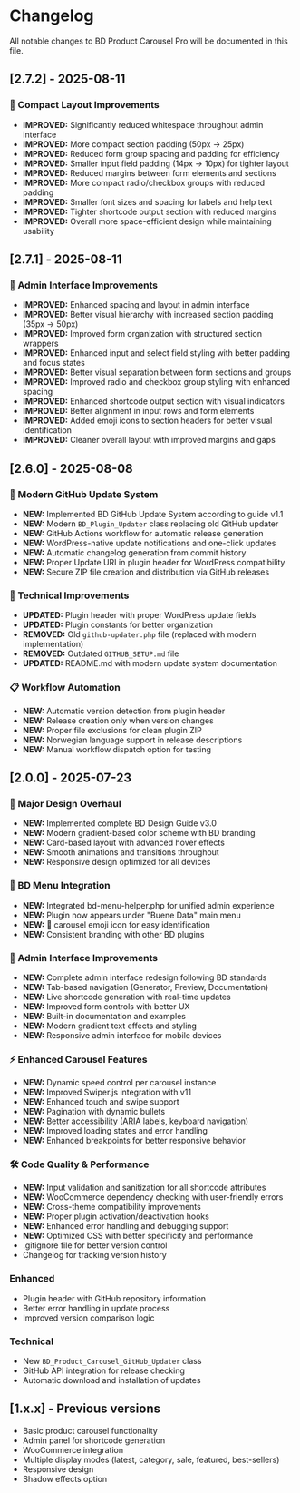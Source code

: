 # Changelog

All notable changes to BD Product Carousel Pro will be documented in this file.

## [2.7.2] - 2025-08-11

### 🎯 Compact Layout Improvements
- **IMPROVED:** Significantly reduced whitespace throughout admin interface
- **IMPROVED:** More compact section padding (50px → 25px)
- **IMPROVED:** Reduced form group spacing and padding for efficiency
- **IMPROVED:** Smaller input field padding (14px → 10px) for tighter layout
- **IMPROVED:** Reduced margins between form elements and sections
- **IMPROVED:** More compact radio/checkbox groups with reduced padding
- **IMPROVED:** Smaller font sizes and spacing for labels and help text
- **IMPROVED:** Tighter shortcode output section with reduced margins
- **IMPROVED:** Overall more space-efficient design while maintaining usability

## [2.7.1] - 2025-08-11

### 🎨 Admin Interface Improvements
- **IMPROVED:** Enhanced spacing and layout in admin interface
- **IMPROVED:** Better visual hierarchy with increased section padding (35px → 50px)
- **IMPROVED:** Improved form organization with structured section wrappers
- **IMPROVED:** Enhanced input and select field styling with better padding and focus states
- **IMPROVED:** Better visual separation between form sections and groups
- **IMPROVED:** Improved radio and checkbox group styling with enhanced spacing
- **IMPROVED:** Enhanced shortcode output section with visual indicators
- **IMPROVED:** Better alignment in input rows and form elements
- **IMPROVED:** Added emoji icons to section headers for better visual identification
- **IMPROVED:** Cleaner overall layout with improved margins and gaps

## [2.6.0] - 2025-08-08

### 🚀 Modern GitHub Update System
- **NEW:** Implemented BD GitHub Update System according to guide v1.1
- **NEW:** Modern `BD_Plugin_Updater` class replacing old GitHub updater
- **NEW:** GitHub Actions workflow for automatic release generation
- **NEW:** WordPress-native update notifications and one-click updates
- **NEW:** Automatic changelog generation from commit history
- **NEW:** Proper Update URI in plugin header for WordPress compatibility
- **NEW:** Secure ZIP file creation and distribution via GitHub releases

### 🔧 Technical Improvements
- **UPDATED:** Plugin header with proper WordPress update fields
- **UPDATED:** Plugin constants for better organization
- **REMOVED:** Old `github-updater.php` file (replaced with modern implementation)
- **REMOVED:** Outdated `GITHUB_SETUP.md` file
- **UPDATED:** README.md with modern update system documentation

### 📋 Workflow Automation
- **NEW:** Automatic version detection from plugin header
- **NEW:** Release creation only when version changes
- **NEW:** Proper file exclusions for clean plugin ZIP
- **NEW:** Norwegian language support in release descriptions
- **NEW:** Manual workflow dispatch option for testing

## [2.0.0] - 2025-07-23

### 🎨 Major Design Overhaul
- **NEW:** Implemented complete BD Design Guide v3.0
- **NEW:** Modern gradient-based color scheme with BD branding
- **NEW:** Card-based layout with advanced hover effects
- **NEW:** Smooth animations and transitions throughout
- **NEW:** Responsive design optimized for all devices

### 🔧 BD Menu Integration
- **NEW:** Integrated bd-menu-helper.php for unified admin experience
- **NEW:** Plugin now appears under "Buene Data" main menu
- **NEW:** 🎠 carousel emoji icon for easy identification
- **NEW:** Consistent branding with other BD plugins

### 📱 Admin Interface Improvements
- **NEW:** Complete admin interface redesign following BD standards
- **NEW:** Tab-based navigation (Generator, Preview, Documentation)
- **NEW:** Live shortcode generation with real-time updates
- **NEW:** Improved form controls with better UX
- **NEW:** Built-in documentation and examples
- **NEW:** Modern gradient text effects and styling
- **NEW:** Responsive admin interface for mobile devices

### ⚡ Enhanced Carousel Features
- **NEW:** Dynamic speed control per carousel instance
- **NEW:** Improved Swiper.js integration with v11
- **NEW:** Enhanced touch and swipe support
- **NEW:** Pagination with dynamic bullets
- **NEW:** Better accessibility (ARIA labels, keyboard navigation)
- **NEW:** Improved loading states and error handling
- **NEW:** Enhanced breakpoints for better responsive behavior

### 🛠 Code Quality & Performance
- **NEW:** Input validation and sanitization for all shortcode attributes
- **NEW:** WooCommerce dependency checking with user-friendly errors
- **NEW:** Cross-theme compatibility improvements
- **NEW:** Proper plugin activation/deactivation hooks
- **NEW:** Enhanced error handling and debugging support
- **NEW:** Optimized CSS with better specificity and performance
- .gitignore file for better version control
- Changelog for tracking version history

### Enhanced
- Plugin header with GitHub repository information
- Better error handling in update process
- Improved version comparison logic

### Technical
- New `BD_Product_Carousel_GitHub_Updater` class
- GitHub API integration for release checking
- Automatic download and installation of updates

## [1.x.x] - Previous versions
- Basic product carousel functionality
- Admin panel for shortcode generation
- WooCommerce integration
- Multiple display modes (latest, category, sale, featured, best-sellers)
- Responsive design
- Shadow effects option
